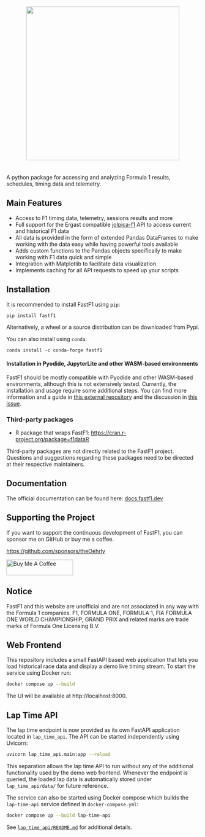 <h1 align="center">
<img src="docs/_static/banner.png" width="400">
</h1><br>
A python package for accessing and analyzing Formula 1 results,
schedules, timing data and telemetry.

## Main Features

- Access to F1 timing data, telemetry, sessions results and more
- Full support for the Ergast compatible [jolpica-f1](https://github.com/jolpica/jolpica-f1/blob/main/docs/README.md) API to access current and
  historical F1 data
- All data is provided in the form of extended Pandas DataFrames to make
  working with the data easy while having powerful tools available
- Adds custom functions to the Pandas objects specifically to make working
  with F1 data quick and simple
- Integration with Matplotlib to facilitate data visualization
- Implements caching for all API requests to speed up your scripts


## Installation

It is recommended to install FastF1 using `pip`:

```commandline
pip install fastf1
```

Alternatively, a wheel or a source distribution can be downloaded from Pypi.

You can also install using `conda`:

```commandline
conda install -c conda-forge fastf1
```

#### Installation in Pyodide, JupyterLite and other WASM-based environments

FastF1 should be mostly compatible with Pyodide and other WASM-based 
environments, although this is not extensively tested. Currently, the 
installation and usage require some additional steps. You can find more 
information and a guide in
[this external repository](https://github.com/f1datajunkie/jupyterlite-fastf1)
and the discussion in [this issue](https://github.com/theOehrly/Fast-F1/issues/667).

### Third-party packages

- R package that wraps FastF1: https://cran.r-project.org/package=f1dataR

Third-party packages are not directly related to the FastF1 project. Questions 
and suggestions regarding these packages need to be directed at their 
respective maintainers.

## Documentation

The official documentation can be found here:
[docs.fastf1.dev](https://docs.fastf1.dev)


## Supporting the Project

If you want to support the continuous development of FastF1, you can sponsor me
on GitHub or buy me a coffee.

https://github.com/sponsors/theOehrly

<a href="https://www.buymeacoffee.com/fastf1" target="_blank"><img src="https://cdn.buymeacoffee.com/buttons/default-orange.png" alt="Buy Me A Coffee" height="41" width="174"></a>


## Notice

FastF1 and this website are unofficial and are not associated in any way with
the Formula 1 companies. F1, FORMULA ONE, FORMULA 1, FIA FORMULA ONE WORLD
CHAMPIONSHIP, GRAND PRIX and related marks are trade marks of Formula One
Licensing B.V.

## Web Frontend

This repository includes a small FastAPI based web application that lets you
load historical race data and display a demo live timing stream. To start the
service using Docker run:

```bash
docker compose up --build
```

The UI will be available at http://localhost:8000.

## Lap Time API

The lap time endpoint is now provided as its own FastAPI application located in
`lap_time_api`. The API can be started independently using Uvicorn:

```bash
uvicorn lap_time_api.main:app --reload
```

This separation allows the lap time API to run without any of the additional
functionality used by the demo web frontend. Whenever the endpoint is queried,
the loaded lap data is automatically stored under `lap_time_api/data/` for
future reference.

The service can also be started using Docker compose which builds the
`lap-time-api` service defined in `docker-compose.yml`:

```bash
docker compose up --build lap-time-api
```

See [`lap_time_api/README.md`](lap_time_api/README.md) for additional details.
